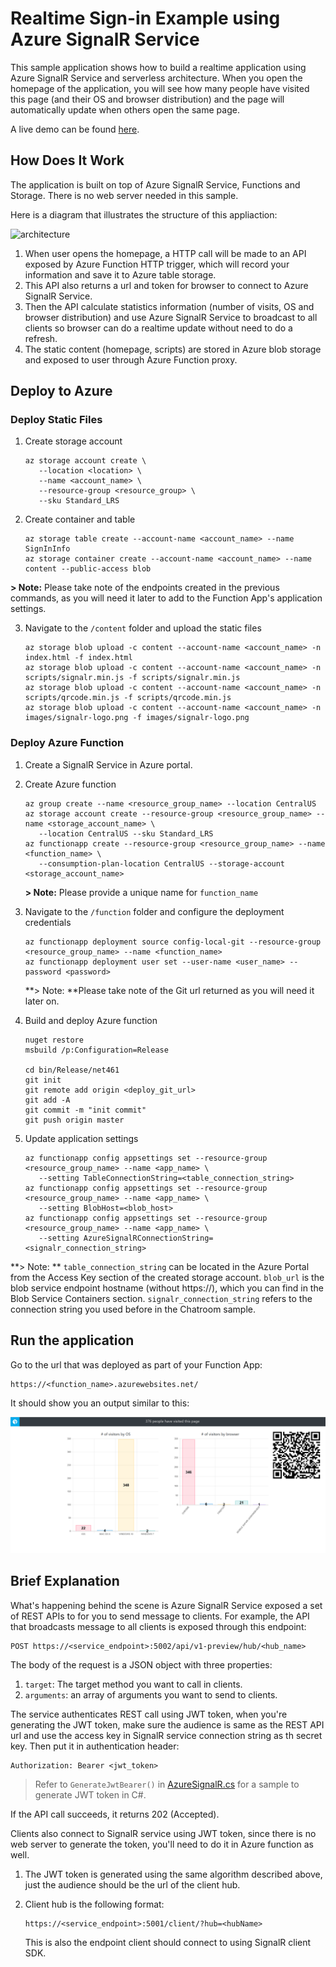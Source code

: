 # Realtime Sign-in Example using Azure SignalR Service

This sample application shows how to build a realtime application using Azure SignalR Service and serverless architecture. When you open the homepage of the application, you will see how many people have visited this page (and their OS and browser distribution) and the page will automatically update when others open the same page.

A live demo can be found [here](https://signalrsignin.azurewebsites.net).

## How Does It Work

The application is built on top of Azure SignalR Service, Functions and Storage. There is no web server needed in this sample.

Here is a diagram that illustrates the structure of this appliaction:

![architecture](../../docs/images/signin.png)

1. When user opens the homepage, a HTTP call will be made to an API exposed by Azure Function HTTP trigger, which will record your information and save it to Azure table storage.
2. This API also returns a url and token for browser to connect to Azure SignalR Service.
3. Then the API calculate statistics information (number of visits, OS and browser distribution) and use Azure SignalR Service to broadcast to all clients so browser can do a realtime update without need to do a refresh.
4. The static content (homepage, scripts) are stored in Azure blob storage and exposed to user through Azure Function proxy.

## Deploy to Azure

### Deploy Static Files

1. Create storage account

   ```
   az storage account create \
      --location <location> \
      --name <account_name> \
      --resource-group <resource_group> \
      --sku Standard_LRS
   ```

2. Create container and table

   ```
   az storage table create --account-name <account_name> --name SignInInfo
   az storage container create --account-name <account_name> --name content --public-access blob
   ```
**> Note:** Please take note of the endpoints created in the previous commands, as you will need it later to add to the Function App's application settings.

3. Navigate to the ```/content``` folder and upload the static files

   ```
   az storage blob upload -c content --account-name <account_name> -n index.html -f index.html
   az storage blob upload -c content --account-name <account_name> -n scripts/signalr.min.js -f scripts/signalr.min.js
   az storage blob upload -c content --account-name <account_name> -n scripts/qrcode.min.js -f scripts/qrcode.min.js
   az storage blob upload -c content --account-name <account_name> -n images/signalr-logo.png -f images/signalr-logo.png
   ```


### Deploy Azure Function

1. Create a SignalR Service in Azure portal.

2. Create Azure function

   ```
   az group create --name <resource_group_name> --location CentralUS
   az storage account create --resource-group <resource_group_name> --name <storage_account_name> \
      --location CentralUS --sku Standard_LRS
   az functionapp create --resource-group <resource_group_name> --name <function_name> \
      --consumption-plan-location CentralUS --storage-account <storage_account_name>
   ```

   **> Note:** Please provide a unique name for ```function_name```

3. Navigate to the ```/function``` folder and configure the deployment credentials

   ```
   az functionapp deployment source config-local-git --resource-group <resource_group_name> --name <function_name>
   az functionapp deployment user set --user-name <user_name> --password <password>
   ```

   **> Note: **Please take note of the Git url returned as you will need it later on.

4. Build and deploy Azure function

   ```
   nuget restore
   msbuild /p:Configuration=Release

   cd bin/Release/net461
   git init
   git remote add origin <deploy_git_url>
   git add -A
   git commit -m "init commit"
   git push origin master
   ```

5. Update application settings

   ```
   az functionapp config appsettings set --resource-group <resource_group_name> --name <app_name> \
      --setting TableConnectionString=<table_connection_string>
   az functionapp config appsettings set --resource-group <resource_group_name> --name <app_name> \
      --setting BlobHost=<blob_host>
   az functionapp config appsettings set --resource-group <resource_group_name> --name <app_name> \
      --setting AzureSignalRConnectionString=<signalr_connection_string>

   ```

**> Note: ** ```table_connection_string``` can be located in the Azure Portal from the Access Key section of the created storage account. ```blob_url``` is the blob service endpoint hostname (without https://), which you can find in the Blob Service Containers section. ```signalr_connection_string``` refers to the connection string you used before in the Chatroom sample.

## Run the application

Go to the url that was deployed as part of your Function App:

   ```
   https://<function_name>.azurewebsites.net/

   ``` 

It should show you an output similar to this:

![Screenshot of the output in a web browser](screenshot.png)

## Brief Explanation

What's happening behind the scene is Azure SignalR Service exposed a set of REST APIs to for you to send message to clients. For example, the API that broadcasts message to all clients is exposed through this endpoint:

```
POST https://<service_endpoint>:5002/api/v1-preview/hub/<hub_name>
```

The body of the request is a JSON object with three properties:

1. `target`: The target method you want to call in clients.
2. `arguments`: an array of arguments you want to send to clients.

The service authenticates REST call using JWT token, when you're generating the JWT token, make sure the audience is same as the REST API url and use the access key in SignalR service connection string as th secret key. Then put it in authentication header:

```
Authorization: Bearer <jwt_token>
```

> Refer to `GenerateJwtBearer()` in [AzureSignalR.cs](function/AzureSignalR.cs) for a sample to generate JWT token in C#.

If the API call succeeds, it returns 202 (Accepted).

Clients also connect to SignalR service using JWT token, since there is no web server to generate the token, you'll need to do it in Azure function as well.

1. The JWT token is generated using the same algorithm described above, just the audience should be the url of the client hub.
2. Client hub is the following format:

   ```
   https://<service_endpoint>:5001/client/?hub=<hubName>
   ```

   This is also the endpoint client should connect to using SignalR client SDK.
